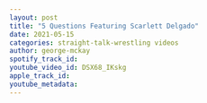 ```yaml
---
layout: post
title: "5 Questions Featuring Scarlett Delgado"
date: 2021-05-15
categories: straight-talk-wrestling videos
author: george-mckay
spotify_track_id: 
youtube_video_id: DSX68_IKskg
apple_track_id: 
youtube_metadata: 
---
```

